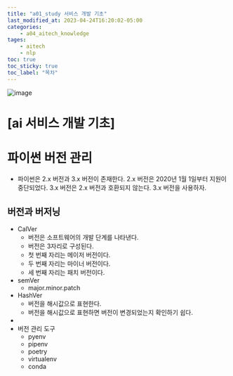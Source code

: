 ```yaml
---
title: "a01_study 서비스 개발 기초"
last_modified_at: 2023-04-24T16:20:02-05:00
categories:
    - a04_aitech_knowledge
tages:
    - aitech
    - nlp
toc: true
toc_sticky: true
toc_label: "목차"
---
```



![image](../../../image/aitech.png)


# [ai 서비스 개발 기초]


# 파이썬 버전 관리
- 파이썬은 2.x 버전과 3.x 버전이 존재한다. 2.x 버전은 2020년 1월 1일부터 지원이 중단되었다. 3.x 버전은 2.x 버전과 호환되지 않는다. 3.x 버전을 사용하자.

## 버전과 버저닝
- CalVer
  - 버전은 소프트웨어의 개발 단계를 나타낸다.
  - 버전은 3자리로 구성된다.
  - 첫 번째 자리는 메이저 버전이다.
  - 두 번째 자리는 마이너 버전이다.
  - 세 번째 자리는 패치 버전이다.
- semVer
  - major.minor.patch
- HashVer
  - 버전을 해시값으로 표현한다.
  - 버전을 해시값으로 표현하면 버전이 변경되었는지 확인하기 쉽다.
- 
- 버전 관리 도구
  - pyenv
  - pipenv
  - poetry
  - virtualenv
  - conda
